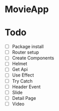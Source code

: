 # MovieApp

# Todo

- [ ] Package install
- [ ] Router setup
- [ ] Create Components
- [ ] Helmet
- [ ] Get Api
- [ ] Use Effect
- [ ] Try Catch
- [ ] Header Event
- [ ] Slide
- [ ] Detail Page
- [ ] Video
